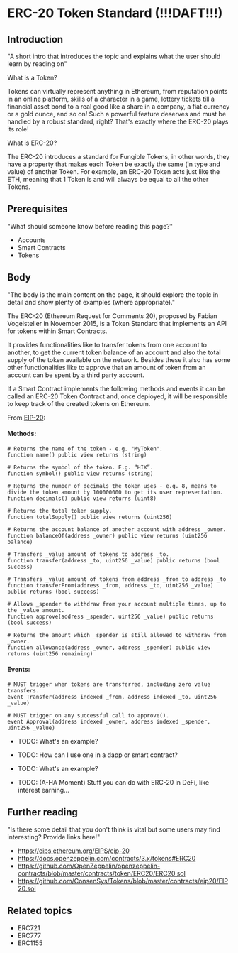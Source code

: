 # ERC-20 Token Standard (!!!DAFT!!!)

## Introduction

"A short intro that introduces the topic and explains what the user should learn by reading on"

What is a Token?

Tokens can virtually represent anything in Ethereum, from reputation points in an online platform, skills of a character 
in a game, lottery tickets till a financial asset bond to a real good like a share in a company, a fiat currency or a 
gold ounce, and so on! Such a powerful feature deserves and must be handled by a robust standard, right? That's exactly 
where the ERC-20 plays its role!

What is ERC-20?

The ERC-20 introduces a standard for Fungible Tokens, in other words, they have a property that makes each Token be exactly 
the same (in type and value) of another Token. For example, an ERC-20 Token acts just like the ETH, meaning that 1 Token 
is and will always be equal to all the other Tokens.

## Prerequisites

"What should someone know before reading this page?"

- Accounts
- Smart Contracts
- Tokens

## Body

"The body is the main content on the page, it should explore the topic in detail and show plenty of examples (where appropriate)."

The ERC-20 (Ethereum Request for Comments 20), proposed by Fabian Vogelsteller in November 2015, is a Token Standard that 
implements an API for tokens within Smart Contracts.

It provides functionalities like to transfer tokens from one account to another, to get the current token balance of an 
account and also the total supply of the token available on the network. Besides these it also has some other functionalities 
like to approve that an amount of token from an account can be spent by a third party account.

If a Smart Contract implements the following methods and events it can be called an ERC-20 Token Contract and, once deployed, it 
will be responsible to keep track of the created tokens on Ethereum.

From [EIP-20](https://eips.ethereum.org/EIPS/eip-20):

#### Methods:

```
# Returns the name of the token - e.g. "MyToken".
function name() public view returns (string)
```

```
# Returns the symbol of the token. E.g. “HIX”.
function symbol() public view returns (string)
```

```
# Returns the number of decimals the token uses - e.g. 8, means to divide the token amount by 100000000 to get its user representation.
function decimals() public view returns (uint8)
```

```
# Returns the total token supply.
function totalSupply() public view returns (uint256)
```

```
# Returns the account balance of another account with address _owner.
function balanceOf(address _owner) public view returns (uint256 balance)
```

```
# Transfers _value amount of tokens to address _to.
function transfer(address _to, uint256 _value) public returns (bool success)
```

```
# Transfers _value amount of tokens from address _from to address _to
function transferFrom(address _from, address _to, uint256 _value) public returns (bool success)
```

```
# Allows _spender to withdraw from your account multiple times, up to the _value amount.
function approve(address _spender, uint256 _value) public returns (bool success)
```

```
# Returns the amount which _spender is still allowed to withdraw from _owner.
function allowance(address _owner, address _spender) public view returns (uint256 remaining)
```

#### Events:
```
# MUST trigger when tokens are transferred, including zero value transfers.
event Transfer(address indexed _from, address indexed _to, uint256 _value)
```

```
# MUST trigger on any successful call to approve().
event Approval(address indexed _owner, address indexed _spender, uint256 _value)
```

- TODO: What's an example?
- TODO: How can I use one in a dapp or smart contract?
- TODO: What's an example?

- TODO: (A-HA Moment) Stuff you can do with ERC-20 in DeFi, like interest earning...


## Further reading

"Is there some detail that you don't think is vital but some users may find interesting? Provide links here!"

- https://eips.ethereum.org/EIPS/eip-20
- https://docs.openzeppelin.com/contracts/3.x/tokens#ERC20
- https://github.com/OpenZeppelin/openzeppelin-contracts/blob/master/contracts/token/ERC20/ERC20.sol
- https://github.com/ConsenSys/Tokens/blob/master/contracts/eip20/EIP20.sol

## Related topics

- ERC721
- ERC777
- ERC1155